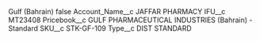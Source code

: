 <?xml version="1.0" encoding="UTF-8"?>
<CustomMetadata xmlns="http://soap.sforce.com/2006/04/metadata" xmlns:xsi="http://www.w3.org/2001/XMLSchema-instance" xmlns:xsd="http://www.w3.org/2001/XMLSchema">
    <label>Gulf (Bahrain)</label>
    <protected>false</protected>
    <values>
        <field>Account_Name__c</field>
        <value xsi:type="xsd:string">JAFFAR PHARMACY</value>
    </values>
    <values>
        <field>IFU__c</field>
        <value xsi:type="xsd:string">MT23408</value>
    </values>
    <values>
        <field>Pricebook__c</field>
        <value xsi:type="xsd:string">GULF PHARMACEUTICAL INDUSTRIES (Bahrain) - Standard</value>
    </values>
    <values>
        <field>SKU__c</field>
        <value xsi:type="xsd:string">STK-GF-109</value>
    </values>
    <values>
        <field>Type__c</field>
        <value xsi:type="xsd:string">DIST STANDARD</value>
    </values>
</CustomMetadata>
